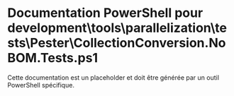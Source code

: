 # Documentation PowerShell pour development\tools\parallelization\tests\Pester\CollectionConversion.NoBOM.Tests.ps1

Cette documentation est un placeholder et doit être générée par un outil PowerShell spécifique.
